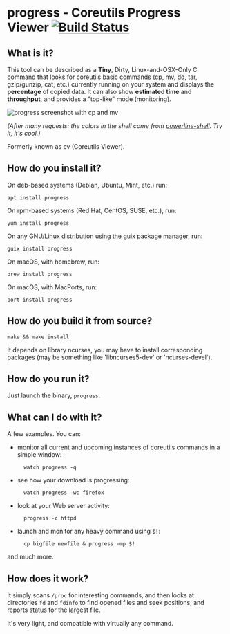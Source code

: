progress - Coreutils Progress Viewer [![Build Status](https://travis-ci.org/Xfennec/progress.svg?branch=master)](https://travis-ci.org/Xfennec/progress)
=====================

What is it?
-----------

This tool can be described as a **Tiny**, Dirty, Linux-and-OSX-Only C command
that looks for coreutils basic commands (cp, mv, dd, tar, gzip/gunzip,
cat, etc.) currently running on your system and displays the
**percentage** of copied data. It can also show **estimated time** and **throughput**,
and provides a "top-like" mode (monitoring).

![progress screenshot with cp and mv](https://raw.github.com/Xfennec/progress/master/capture.png)

_(After many requests: the colors in the shell come from [powerline-shell](https://github.com/milkbikis/powerline-shell). Try it, it's cool.)_

Formerly known as cv (Coreutils Viewer).

How do you install it?
----------------------

On deb-based systems (Debian, Ubuntu, Mint, etc.) run:

    apt install progress
    
On rpm-based systems (Red Hat, CentOS, SUSE, etc.), run:

    yum install progress
    
On any GNU/Linux distribution using the guix package manager, run:
    
    guix install progress

On macOS, with homebrew, run:

    brew install progress
    
On macOS, with MacPorts, run:

    port install progress


How do you build it from source?
--------------------------------

    make && make install

It depends on library ncurses, you may have to install corresponding packages (may be something like 'libncurses5-dev' or 'ncurses-devel').

How do you run it?
------------------

Just launch the binary, `progress`.


What can I do with it?
----------------------

A few examples. You can:

* monitor all current and upcoming instances of coreutils commands in
  a simple window:

        watch progress -q

* see how your download is progressing:

        watch progress -wc firefox

* look at your Web server activity:

        progress -c httpd

* launch and monitor any heavy command using `$!`:

        cp bigfile newfile & progress -mp $!

and much more.

How does it work?
-----------------

It simply scans `/proc` for interesting commands, and then looks at
directories `fd` and `fdinfo` to find opened files and seek positions,
and reports status for the largest file.

It's very light, and compatible with virtually any command.
